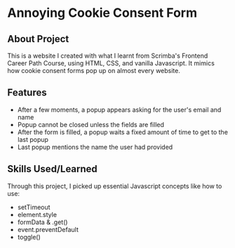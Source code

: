 # Annoying Cookie Consent Form

## About Project

This is a website I created with what I learnt from Scrimba's Frontend Career Path Course, using HTML, CSS, and vanilla Javascript. It mimics how cookie consent forms pop up on almost every website.

## Features

- After a few moments, a popup appears asking for the user's email and name
- Popup cannot be closed unless the fields are filled
- After the form is filled, a popup waits a fixed amount of time to get to the last popup
- Last popup mentions the name the user had provided

## Skills Used/Learned

Through this project, I picked up essential Javascript concepts like how to use:
- setTimeout
- element.style
- formData & .get()
- event.preventDefault
- toggle()

